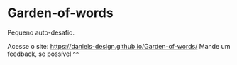 # Garden-of-words
 Pequeno auto-desafio. 

 Acesse o site: https://daniels-design.github.io/Garden-of-words/
 Mande um feedback, se possível ^^
